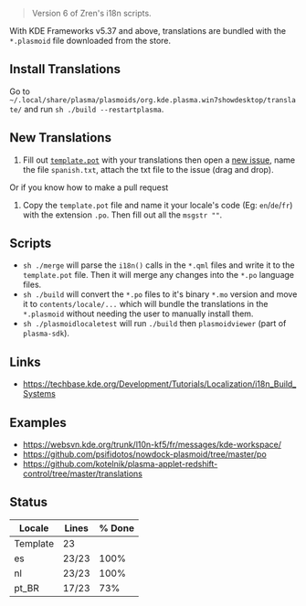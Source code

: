 > Version 6 of Zren's i18n scripts.

With KDE Frameworks v5.37 and above, translations are bundled with the `*.plasmoid` file downloaded from the store.

## Install Translations

Go to `~/.local/share/plasma/plasmoids/org.kde.plasma.win7showdesktop/translate/` and run `sh ./build --restartplasma`.

## New Translations

1. Fill out [`template.pot`](template.pot) with your translations then open a [new issue](https://github.com/Zren/plasma-applet-win7showdesktop/issues/new), name the file `spanish.txt`, attach the txt file to the issue (drag and drop).

Or if you know how to make a pull request

1. Copy the `template.pot` file and name it your locale's code (Eg: `en`/`de`/`fr`) with the extension `.po`. Then fill out all the `msgstr ""`.

## Scripts

* `sh ./merge` will parse the `i18n()` calls in the `*.qml` files and write it to the `template.pot` file. Then it will merge any changes into the `*.po` language files.
* `sh ./build` will convert the `*.po` files to it's binary `*.mo` version and move it to `contents/locale/...` which will bundle the translations in the `*.plasmoid` without needing the user to manually install them.
* `sh ./plasmoidlocaletest` will run `./build` then `plasmoidviewer` (part of `plasma-sdk`).

## Links

* https://techbase.kde.org/Development/Tutorials/Localization/i18n_Build_Systems

## Examples

* https://websvn.kde.org/trunk/l10n-kf5/fr/messages/kde-workspace/
* https://github.com/psifidotos/nowdock-plasmoid/tree/master/po
* https://github.com/kotelnik/plasma-applet-redshift-control/tree/master/translations

## Status
|  Locale  |  Lines  | % Done|
|----------|---------|-------|
| Template |      23 |       |
| es       |   23/23 |  100% |
| nl       |   23/23 |  100% |
| pt_BR    |   17/23 |   73% |
